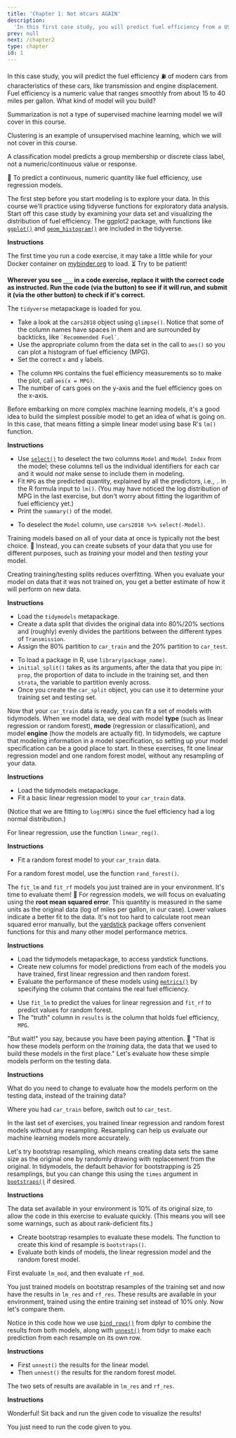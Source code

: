 ```yaml
---
title: 'Chapter 1: Not mtcars AGAIN'
description:
  'In this first case study, you will predict fuel efficiency from a US Department of Energy data set for real cars of today.'
prev: null
next: /chapter2
type: chapter
id: 1
---
```


<exercise id="1" title="Make predictions using machine learning" type="slides">

<slides source="chapter1_01">
</slides>

</exercise>

<exercise id="2" title="Choose an appropriate model">

In this case study, you will predict the fuel efficiency ⛽  of modern cars from characteristics of these cars, like transmission and engine displacement. Fuel efficiency is a numeric value that ranges smoothly from about 15 to 40 miles per gallon. What kind of model will you build?

<choice>
<opt text="Summarization">

Summarization is not a type of supervised machine learning model we will cover in this course.

</opt>

<opt text="Clustering">

Clustering is an example of unsupervised machine learning, which we will not cover in this course.

</opt>

<opt text="Classification">

A classification model predicts a group membership or discrete class label, not a numeric/continuous value or response.

</opt>

<opt text="Regression" correct="true">

👏 To predict a continuous, numeric quantity like fuel efficiency, use regression models.

</opt>
</choice>

</exercise>

<exercise id="3" title="Visualize the fuel efficiency distribution">

The first step before you start modeling is to explore your data. In this course we'll practice using tidyverse functions for exploratory data analysis. Start off this case study by examining your data set and visualizing the distribution of fuel efficiency. The ggplot2 package, with functions like [`ggplot()`](https://ggplot2.tidyverse.org/reference/ggplot.html) and [`geom_histogram()`](https://ggplot2.tidyverse.org/reference/geom_histogram.html) are included in the tidyverse.

**Instructions**

The first time you run a code exercise, it may take a little while for your Docker container on [mybinder.org](https://mybinder.org/v2/gh/juliasilge/supervised-ML-case-studies-course/binder) to load. ⏳ Try to be patient!

**Wherever you see `___` in a code exercise, replace it with the correct code as instructed. Run the code (via the button) to see if it will run, and submit it (via the other button) to check if it's correct.**

The `tidyverse` metapackage is loaded for you. 

- Take a look at the `cars2018` object using `glimpse()`. Notice that some of the column names have spaces in them and are surrounded by backticks, like `` `Recommended Fuel` ``.
- Use the appropriate column from the data set in the call to `aes()` so you can plot a histogram of fuel efficiency (MPG).
- Set the correct `x` and `y` labels.

<codeblock id="01_03">

- The column `MPG` contains the fuel efficiency measurements so to make the plot, call `aes(x = MPG)`.
- The number of cars goes on the y-axis and the fuel efficiency goes on the x-axis.

</codeblock>

</exercise>

<exercise id="4" title="Build a simple linear model">

Before embarking on more complex machine learning models, it's a good idea to build the simplest possible model to get an idea of what is going on. In this case, that means fitting a simple linear model using base R's `lm()` function.

**Instructions**

- Use [`select()`](https://dplyr.tidyverse.org/reference/select.html) to deselect the two columns `Model` and `Model Index` from the model; these columns tell us the individual identifiers for each car and it would *not* make sense to include them in modeling. 
- Fit `MPG` as the predicted quantity, explained by all the predictors, i.e., `.` in the R formula input to `lm()`. (You may have noticed the log distribution of MPG in the last exercise, but don't worry about fitting the logarithm of fuel efficiency yet.) 
- Print the `summary()` of the model.

<codeblock id="01_04">

- To deselect the `Model` column, use `cars2018 %>% select(-Model)`.

</codeblock>

</exercise>

<exercise id="5" title="Getting started with tidymodels" type="slides">

<slides source="chapter1_05">
</slides>

</exercise>

<exercise id="6" title="Training and testing data">

Training models based on all of your data at once is typically not the best choice. 🚫 Instead, you can create subsets of your data that you use for different purposes, such as *training* your model and then *testing* your model. 

Creating training/testing splits reduces overfitting. When you evaluate your model on data that it was not trained on, you get a better estimate of how it will perform on new data.

**Instructions**

- Load the `tidymodels` metapackage. 
- Create a data split that divides the original data into 80%/20% sections and (roughly) evenly divides the partitions between the different types of `Transmission`.
- Assign the 80% partition to `car_train` and the 20% partition to `car_test`.

<codeblock id="01_06">

- To load a package in R, use `library(package_name)`.
- `initial_split()` takes as its arguments, after the data that you pipe in: `prop`, the proportion of data to include in the training set, and then `strata`, the variable to partition evenly across.
- Once you create the `car_split` object, you can use it to determine your training set and testing set.

</codeblock>

</exercise>

<exercise id="7" title="Train models with tidymodels">

Now that your `car_train` data is ready, you can fit a set of models with tidymodels. When we model data, we deal with model **type** (such as linear regression or random forest), **mode** (regression or classification), and model **engine** (how the models are actually fit). In tidymodels, we capture that modeling information in a model specification, so setting up your model specification can be a good place to start. In these exercises, fit one linear regression model and one random forest model, without any resampling of your data.

**Instructions**

- Load the tidymodels metapackage. 
- Fit a basic linear regression model to your `car_train` data. 

(Notice that we are fitting to `log(MPG)` since the fuel efficiency had a log normal distribution.)

<codeblock id="01_07_1">

For linear regression, use the function `linear_reg()`.

</codeblock>

**Instructions**

- Fit a random forest model to your `car_train` data.

<codeblock id="01_07_2">

For a random forest model, use the function `rand_forest()`.

</codeblock>

</exercise>

<exercise id="8" title="Evaluate your models">

The `fit_lm` and `fit_rf` models you just trained are in your environment. It's time to evaluate them! 🤩 For regression models, we will focus on evaluating using the **root mean squared error**. This quantity is measured in the same units as the original data (log of miles per gallon, in our case). Lower values indicate a better fit to the data. It's not too hard to calculate root mean squared error manually, but the [yardstick](https://tidymodels.github.io/yardstick/) package offers convenient functions for this and many other model performance metrics.

**Instructions**

- Load the tidymodels metapackage, to access yardstick functions. 
- Create new columns for model predictions from each of the models you have trained, first linear regression and then random forest.
- Evaluate the performance of these models using [`metrics()`](https://tidymodels.github.io/yardstick/reference/metrics.html) by specifying the column that contains the real fuel efficiency.

<codeblock id="01_08">

- Use `fit_lm` to predict the values for linear regression and `fit_rf` to predict values for random forest.
- The "truth" column in `results` is the column that holds fuel efficiency, `MPG`.

</codeblock>

</exercise>

<exercise id="9" title="Use the testing data">

"But wait!" you say, because you have been paying attention. 🤔 "That is how these models perform on the *training* data, the data that we used to build these models in the first place." Let's evaluate how these simple models perform on the testing data.

**Instructions**

What do you need to change to evaluate how the models perform on the testing data, instead of the training data?

<codeblock id="01_09">

Where you had `car_train` before, switch out to `car_test`.

</codeblock>

</exercise>

<exercise id="10" title="Let's sample our data" type="slides">

<slides source="chapter1_10">
</slides>

</exercise>

<exercise id="11" title="Bootstrap resampling">

In the last set of exercises, you trained linear regression and random forest models without any resampling. Resampling can help us evaluate our machine learning models more accurately.

Let's try bootstrap resampling, which means creating data sets the same size as the original one by randomly drawing with replacement from the original. In tidymodels, the default behavior for bootstrapping is 25 resamplings, but you can change this using the `times` argument in [`bootstraps()`](https://tidymodels.github.io/rsample/reference/bootstraps.html) if desired.

**Instructions**

The data set available in your environment is 10% of its original size, to allow the code in this exercise to evaluate quickly. (This means you will see some warnings, such as about rank-deficient fits.)

- Create bootstrap resamples to evaluate these models. The function to create this kind of resample is `bootstraps()`.
- Evaluate both kinds of models, the linear regression model and the random forest model.

<codeblock id="01_11">

First evaluate `lm_mod`, and then evaluate `rf_mod`.

</codeblock>

</exercise>

<exercise id="12" title="Plot modeling results">

You just trained models on bootstrap resamples of the training set and now have the results in `lm_res` and `rf_res`. These results are available in your environment, trained using the entire training set instead of 10% only. Now let's compare them. 

Notice in this code how we use [`bind_rows()`](https://dplyr.tidyverse.org/reference/bind.html) from dplyr to combine the results from both models, along with [`unnest()`](https://tidyr.tidyverse.org/reference/unnest.html) from tidyr to make each prediction from each resample on its own row.

**Instructions**

- First `unnest()` the results for the linear model.
- Then `unnest()` the results for the random forest model.

<codeblock id="01_12_1">

The two sets of results are available in `lm_res` and `rf_res`.

</codeblock>

**Instructions**

Wonderful! Sit back and run the given code to visualize the results!

<codeblock id="01_12_2">

You just need to run the code given to you.

</codeblock>

</exercise>














